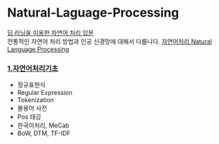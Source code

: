 # Natural-Laguage-Processing
[딥 러닝을 이용한 자연어 처리 입문](https://wikidocs.net/book/2155)  
전통적인 자연어 처리 방법과 인공 신경망에 대해서 다룹니다.
[자연어처리 Natural Language Processing](https://www.youtube.com/playlist?list=PL7ZVZgsnLwEEoHQAElEPg7l7T6nt25I3N)  



### [1.자연어처리기초]()
* 정규표현식
* Regular Expression
* Tokenization
* 불용어 사전
* Pos 태깅
* 한국어처리, MeCab
* BoW, DTM, TF-IDF
